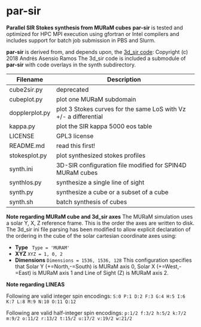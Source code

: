 # par-sir
**Parallel SIR Stokes synthesis from MURaM cubes**
**par-sir** is tested and optimized for HPC MPI execution using gfortran or Intel compilers and includes support for batch job submission in PBS and Slurm.

**par-sir** is derived from, and depends upon, the [3d_sir code](https://github.com/aasensio/3d_sir): Copyright (c) 2018 Andrés Asensio Ramos
The 3d_sir code is included a submodule of **par-sir** with code overlays in the synth subdirectory.

| Filename | Description |
| -------- | ----------- |
| cube2sir.py    | deprecated |
| cubeplot.py    | plot one MURaM subdomain |
| dopplerplot.py | plot 3 Stokes curves for the same LoS with Vz +/- a differential  |
| kappa.py       | plot the SIR kappa 5000 eos table |
| LICENSE        | GPL3 license |
| README.md | read this first! |
| stokesplot.py | plot synthesized stokes profiles |
| synth.ini | 3D-SIR configuration file modified for SPIN4D MURaM cubes |
| synthlos.py | synthesize a single line of sight |
| synth.py | synthesize a cube or a subset of a cube |
| synth.sh | batch synthesis of cubes  |

**Note regarding MURaM cube and 3d_sir axes**
The MURaM simulation uses a solar Y, X, Z reference frame. This is the order the axes are written to disk.
The 3d_sir ini file parsing has been modified to allow explicit declaration of the ordering in the cube of the solar cartesian coordinate axes using:
- **Type** ` Type = 'MURAM'`
- **XYZ** `XYZ = 1, 0, 2`
- **Dimensions** `Dimensions = 1536, 1536, 128`
This configuration specifies that Solar Y (+=North,-=South) is MURaM axis 0, Solar X (+=West,-=East) is MURaM axis 1 and Line of Sight (Z) is MURaM axis 2. 

**Note regarding LINEAS**

Following are valid integer spin encodings:
`S:0 P:1 D:2 F:3 G:4 H:5 I:6 K:7 L:8 M:9 N:10 O:11 Q:12`

Following are valid half-integer spin encodings:
`p:1/2 f:3/2 h:5/2 k:7/2 m:9/2 o:11/2 r:13/2 t:15/2 u:17/2 v:19/2 w:21/2`
